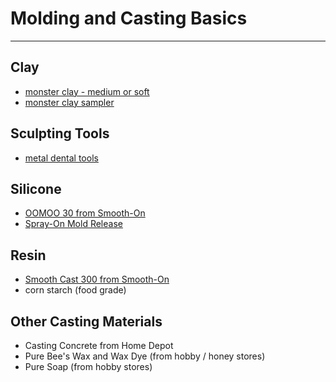 # Molding and Casting Basics

---

## Clay
* [monster clay - medium or soft](https://www.monstermakers.com/monsterclaygray)
* [monster clay sampler](https://www.monstermakers.com/monster-clay-soft-medium-and-hard-grades-sample-pack/)

## Sculpting Tools
* [metal dental tools](https://www.amazon.com/Premium-Wax-Carving-Tools-Set/dp/B09W1LLF9K/ref=sr_1_7?keywords=dental+sculpting+metal+tools&qid=1668635184&sr=8-7)

## Silicone
* [OOMOO 30 from Smooth-On](https://www.smooth-on.com/products/oomoo-30/)
* [Spray-On Mold Release](https://www.smooth-on.com/product-line/universal-mold-release/)

## Resin
* [Smooth Cast 300 from Smooth-On](https://www.smooth-on.com/products/smooth-cast-300/)
* corn starch (food grade)

## Other Casting Materials
* Casting Concrete from Home Depot
* Pure Bee's Wax and Wax Dye (from hobby / honey stores)
* Pure Soap (from hobby stores)

